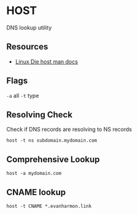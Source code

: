 # HOST

DNS lookup utility

## Resources

- [Linux Die host man docs](https://linux.die.net/man/1/host)

## Flags

`-a` all
`-t` type

## Resolving Check

Check if DNS records are resolving to NS records

`host -t ns subdomain.mydomain.com`

## Comprehensive Lookup

`host -a mydomain.com`

## CNAME lookup

`host -t CNAME *.evanharmon.link`
